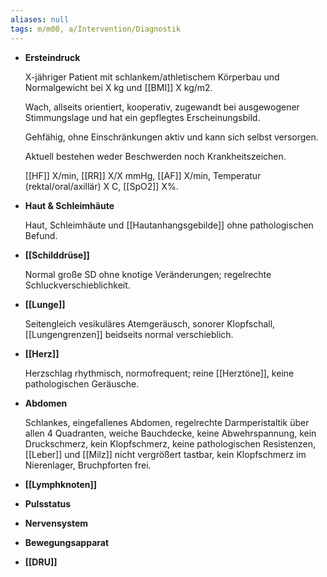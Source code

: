 ```yaml
---
aliases: null
tags: m/m00, a/Intervention/Diagnostik
---
```

- **Ersteindruck**

    X-jähriger Patient mit schlankem/athletischem Körperbau und Normalgewicht bei X kg und [[BMI]] X kg/m2.

    Wach, allseits orientiert, kooperativ, zugewandt bei ausgewogener Stimmungslage und hat ein gepflegtes Erscheinungsbild. 

    Gehfähig, ohne Einschränkungen aktiv und kann sich selbst versorgen.

    Aktuell bestehen weder Beschwerden noch Krankheitszeichen.

    [[HF]] X/min, [[RR]] X/X mmHg, [[AF]] X/min, Temperatur (rektal/oral/axillär) X C, [[SpO2]] X%.

- **Haut & Schleimhäute**

    Haut, Schleimhäute und [[Hautanhangsgebilde]] ohne pathologischen Befund.

- **[[Schilddrüse]]**

    Normal große SD ohne knotige Veränderungen; regelrechte Schluckverschieblichkeit.

- **[[Lunge]]**

    Seitengleich vesikuläres Atemgeräusch, sonorer Klopfschall, [[Lungengrenzen]] beidseits normal verschieblich.

- **[[Herz]]**

    Herzschlag rhythmisch, normofrequent; reine [[Herztöne]], keine pathologischen Geräusche.

- **Abdomen**

    Schlankes, eingefallenes Abdomen, regelrechte Darmperistaltik über allen 4 Quadranten, weiche Bauchdecke, keine Abwehrspannung, kein Druckschmerz, kein Klopfschmerz, keine pathologischen Resistenzen, [[Leber]] und [[Milz]] nicht vergrößert tastbar, kein Klopfschmerz im Nierenlager, Bruchpforten frei.

- **[[Lymphknoten]]**
- **Pulsstatus**
- **Nervensystem**
- **Bewegungsapparat**
- **[[DRU]]**


